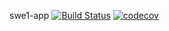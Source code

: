 swe1-app
[![Build Status](https://travis-ci.com/wuyasan/swe1-app.svg?branch=main)](https://travis-ci.com/wuyasan/swe1-app)
[![codecov](https://coveralls.io/repos/github/wuyasan/swe1-app/badge.svg?branch=coverall)](https://coveralls.io/github/wuyasan/swe1-app?branch=coverall)
